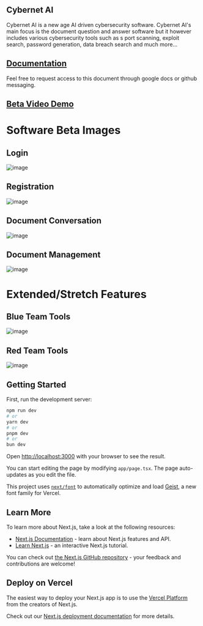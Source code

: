 ## Cybernet AI

Cybernet AI is a new age AI driven cybersecurity software. Cybernet AI's main focus is the document question and answer software but it however includes various cybersecurity tools such as s port scanning, exploit search, password generation, data breach search and much more...

## [Documentation](https://docs.google.com/document/d/1B42uJeHJsKoudbfarv0U99nIjy_kUtQDoQ7SkUjI2cI/edit?usp=sharing)

Feel free to request access to this document through google docs or github messaging.

## [Beta Video Demo](https://drive.google.com/file/d/1nXCXwG-kxC_-TkS0Wn6145b1AL16vykz/view?usp=sharing)

# Software Beta Images

## Login 
![image](https://github.com/user-attachments/assets/3763ece8-f19a-4371-81d8-c56485b57e0e)

## Registration 
![image](https://github.com/user-attachments/assets/059004fa-b2cf-4727-81ea-ad7e2c9d4a4a)

## Document Conversation
![image](https://github.com/user-attachments/assets/7422c1e4-7d8f-42c0-92b1-0684d98da7eb)

## Document Management
![image](https://github.com/user-attachments/assets/833c001b-c54d-4c6a-b870-d2ea9438b319)

# Extended/Stretch Features

## Blue Team Tools
![image](https://github.com/user-attachments/assets/427f1eba-3e6d-4e0b-b4fb-bfc55d5faad2)

## Red Team Tools
![image](https://github.com/user-attachments/assets/7626fd5c-5bc8-41ba-b4b1-67bc09bd7256)

## Getting Started

First, run the development server:

```bash
npm run dev
# or
yarn dev
# or
pnpm dev
# or
bun dev
```

Open [http://localhost:3000](http://localhost:3000) with your browser to see the result.

You can start editing the page by modifying `app/page.tsx`. The page auto-updates as you edit the file.

This project uses [`next/font`](https://nextjs.org/docs/app/building-your-application/optimizing/fonts) to automatically optimize and load [Geist](https://vercel.com/font), a new font family for Vercel.

## Learn More

To learn more about Next.js, take a look at the following resources:

- [Next.js Documentation](https://nextjs.org/docs) - learn about Next.js features and API.
- [Learn Next.js](https://nextjs.org/learn) - an interactive Next.js tutorial.

You can check out [the Next.js GitHub repository](https://github.com/vercel/next.js) - your feedback and contributions are welcome!

## Deploy on Vercel

The easiest way to deploy your Next.js app is to use the [Vercel Platform](https://vercel.com/new?utm_medium=default-template&filter=next.js&utm_source=create-next-app&utm_campaign=create-next-app-readme) from the creators of Next.js.

Check out our [Next.js deployment documentation](https://nextjs.org/docs/app/building-your-application/deploying) for more details.
